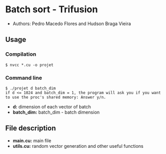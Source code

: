 

# Batch sort - Trifusion

   - Authors:  Pedro Macedo Flores and Hudson Braga Vieira 


## Usage
### Compilation

 ```shell
 $ nvcc *.cu -o projet
 ```


 ### Command line 

```shell
$ ./projet d batch_dim
if d <= 1024 and batch_dim = 1, the program will ask you if you want to use the proc's shared memory: Answer y/n.
```



- **d:**  dimension of each vector of batch
- **batch_dim:** batch_dim - batch dimension


## File description 

- **main.cu:** main file 
- **utils.cu:** random vector generation and other useful functions


